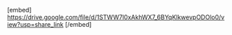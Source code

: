 [embed] https://drive.google.com/file/d/1STWW7l0xAkhWX7_6BYqKlkwevpODOlo0/view?usp=share_link [/embed]

